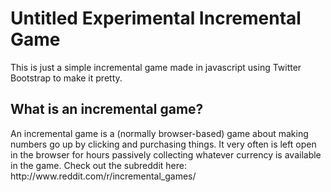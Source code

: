 <h1>Untitled Experimental Incremental Game</h1>

<p>This is just a simple incremental game made in javascript using Twitter Bootstrap to make it pretty.</p>

<h2>What is an incremental game?</h2>
<p>An incremental game is a (normally browser-based) game about making numbers go up by clicking and purchasing things. It very often is left open in the browser for hours passively collecting whatever currency is available in the game. Check out the subreddit here: http://www.reddit.com/r/incremental_games/ </p>